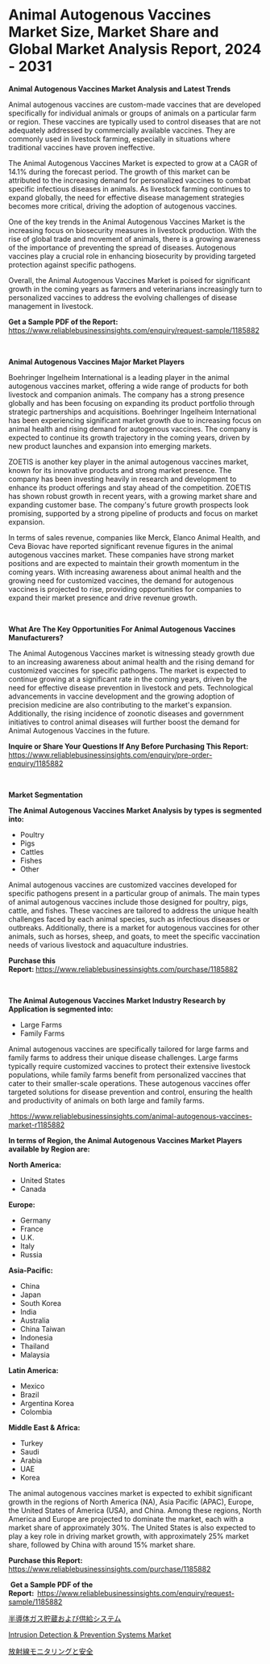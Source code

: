 <p><h1>Animal Autogenous Vaccines Market Size, Market Share and Global Market Analysis Report, 2024 - 2031</h1></p><p><strong>Animal Autogenous Vaccines Market Analysis and Latest Trends</strong></p>
<p><p>Animal autogenous vaccines are custom-made vaccines that are developed specifically for individual animals or groups of animals on a particular farm or region. These vaccines are typically used to control diseases that are not adequately addressed by commercially available vaccines. They are commonly used in livestock farming, especially in situations where traditional vaccines have proven ineffective.</p><p>The Animal Autogenous Vaccines Market is expected to grow at a CAGR of 14.1% during the forecast period. The growth of this market can be attributed to the increasing demand for personalized vaccines to combat specific infectious diseases in animals. As livestock farming continues to expand globally, the need for effective disease management strategies becomes more critical, driving the adoption of autogenous vaccines.</p><p>One of the key trends in the Animal Autogenous Vaccines Market is the increasing focus on biosecurity measures in livestock production. With the rise of global trade and movement of animals, there is a growing awareness of the importance of preventing the spread of diseases. Autogenous vaccines play a crucial role in enhancing biosecurity by providing targeted protection against specific pathogens.</p><p>Overall, the Animal Autogenous Vaccines Market is poised for significant growth in the coming years as farmers and veterinarians increasingly turn to personalized vaccines to address the evolving challenges of disease management in livestock.</p></p>
<p><strong>Get a Sample PDF of the Report:&nbsp;</strong> <a href="https://www.reliablebusinessinsights.com/enquiry/request-sample/1185882">https://www.reliablebusinessinsights.com/enquiry/request-sample/1185882</a></p>
<p>&nbsp;</p>
<p><strong>Animal Autogenous Vaccines Major Market Players</strong></p>
<p><p>Boehringer Ingelheim International is a leading player in the animal autogenous vaccines market, offering a wide range of products for both livestock and companion animals. The company has a strong presence globally and has been focusing on expanding its product portfolio through strategic partnerships and acquisitions. Boehringer Ingelheim International has been experiencing significant market growth due to increasing focus on animal health and rising demand for autogenous vaccines. The company is expected to continue its growth trajectory in the coming years, driven by new product launches and expansion into emerging markets.</p><p>ZOETIS is another key player in the animal autogenous vaccines market, known for its innovative products and strong market presence. The company has been investing heavily in research and development to enhance its product offerings and stay ahead of the competition. ZOETIS has shown robust growth in recent years, with a growing market share and expanding customer base. The company's future growth prospects look promising, supported by a strong pipeline of products and focus on market expansion.</p><p>In terms of sales revenue, companies like Merck, Elanco Animal Health, and Ceva Biovac have reported significant revenue figures in the animal autogenous vaccines market. These companies have strong market positions and are expected to maintain their growth momentum in the coming years. With increasing awareness about animal health and the growing need for customized vaccines, the demand for autogenous vaccines is projected to rise, providing opportunities for companies to expand their market presence and drive revenue growth.</p></p>
<p>&nbsp;</p>
<p><strong>What Are The Key Opportunities For Animal Autogenous Vaccines Manufacturers?</strong></p>
<p><p>The Animal Autogenous Vaccines market is witnessing steady growth due to an increasing awareness about animal health and the rising demand for customized vaccines for specific pathogens. The market is expected to continue growing at a significant rate in the coming years, driven by the need for effective disease prevention in livestock and pets. Technological advancements in vaccine development and the growing adoption of precision medicine are also contributing to the market's expansion. Additionally, the rising incidence of zoonotic diseases and government initiatives to control animal diseases will further boost the demand for Animal Autogenous Vaccines in the future.</p></p>
<p><strong>Inquire or Share Your Questions If Any Before Purchasing This Report:</strong> <a href="https://www.reliablebusinessinsights.com/enquiry/pre-order-enquiry/1185882">https://www.reliablebusinessinsights.com/enquiry/pre-order-enquiry/1185882</a></p>
<p>&nbsp;</p>
<p><strong>Market Segmentation</strong></p>
<p><strong>The Animal Autogenous Vaccines Market Analysis by types is segmented into:</strong></p>
<p><ul><li>Poultry</li><li>Pigs</li><li>Cattles</li><li>Fishes</li><li>Other</li></ul></p>
<p><p>Animal autogenous vaccines are customized vaccines developed for specific pathogens present in a particular group of animals. The main types of animal autogenous vaccines include those designed for poultry, pigs, cattle, and fishes. These vaccines are tailored to address the unique health challenges faced by each animal species, such as infectious diseases or outbreaks. Additionally, there is a market for autogenous vaccines for other animals, such as horses, sheep, and goats, to meet the specific vaccination needs of various livestock and aquaculture industries.</p></p>
<p><strong>Purchase this Report:&nbsp;</strong><a href="https://www.reliablebusinessinsights.com/purchase/1185882">https://www.reliablebusinessinsights.com/purchase/1185882</a></p>
<p>&nbsp;</p>
<p><strong>The Animal Autogenous Vaccines Market Industry Research by Application is segmented into:</strong></p>
<p><ul><li>Large Farms</li><li>Family Farms</li></ul></p>
<p><p>Animal autogenous vaccines are specifically tailored for large farms and family farms to address their unique disease challenges. Large farms typically require customized vaccines to protect their extensive livestock populations, while family farms benefit from personalized vaccines that cater to their smaller-scale operations. These autogenous vaccines offer targeted solutions for disease prevention and control, ensuring the health and productivity of animals on both large and family farms.</p></p>
<p><a href="https://www.reliablebusinessinsights.com/animal-autogenous-vaccines-market-r1185882">&nbsp;https://www.reliablebusinessinsights.com/animal-autogenous-vaccines-market-r1185882</a></p>
<p><strong>In terms of Region, the Animal Autogenous Vaccines Market Players available by Region are:</strong></p>
<p>
    <p> <strong> North America: </strong>
        <ul>
            <li>United States</li>
            <li>Canada</li>
        </ul>
        </p> 
    <p> <strong> Europe: </strong>
        <ul>
            <li>Germany</li>
            <li>France</li>
            <li>U.K.</li>
            <li>Italy</li>
            <li>Russia</li>
        </ul>
        </p> 
    <p> <strong> Asia-Pacific: </strong>
        <ul>
            <li>China</li>
            <li>Japan</li>
            <li>South Korea</li>
            <li>India</li>
            <li>Australia</li>
            <li>China Taiwan</li>
            <li>Indonesia</li>
            <li>Thailand</li>
            <li>Malaysia</li>
        </ul>
        </p> 
    <p> <strong> Latin America: </strong>
        <ul>
            <li>Mexico</li>
            <li>Brazil</li>
            <li>Argentina Korea</li>
            <li>Colombia</li>
        </ul>
        </p> 
    <p> <strong> Middle East & Africa: </strong>
        <ul>
            <li>Turkey</li>
            <li>Saudi</li>
            <li>Arabia</li>
            <li>UAE</li>
            <li>Korea</li>
        </ul>
    </p>
    </p>
<p><p>The animal autogenous vaccines market is expected to exhibit significant growth in the regions of North America (NA), Asia Pacific (APAC), Europe, the United States of America (USA), and China. Among these regions, North America and Europe are projected to dominate the market, each with a market share of approximately 30%. The United States is also expected to play a key role in driving market growth, with approximately 25% market share, followed by China with around 15% market share.</p></p>
<p><strong>Purchase this Report: </strong><a href="https://www.reliablebusinessinsights.com/purchase/1185882">https://www.reliablebusinessinsights.com/purchase/1185882</a></p>
<p>&nbsp;<strong>Get a Sample PDF of the Report:&nbsp;&nbsp;</strong><a href="https://www.reliablebusinessinsights.com/enquiry/request-sample/1185882">https://www.reliablebusinessinsights.com/enquiry/request-sample/1185882</a></p>
<p><strong></strong></p>
<p><p><a href="https://github.com/Sophiaard2003/Market-Research-Report-List-2/blob/main/8777650113092.md">半導体ガス貯蔵および供給システム</a></p><p><a href="https://github.com/HenrietteMills1/Market-Research-Report-List-1/blob/main/intrusion-detection-prevention-systems-market.md">Intrusion Detection & Prevention Systems Market</a></p><p><a href="https://github.com/deonnorth8/Market-Research-Report-List-1/blob/main/9743204113093.md">放射線モニタリングと安全</a></p></p>